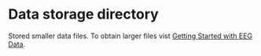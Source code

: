 # Data storage directory

Stored smaller data files.  To obtain larger files vist [Getting Started with EEG Data](https://www.cs.colostate.edu/eeg/main/data/2011-12_BCI_at_CSU "EEG Data").

